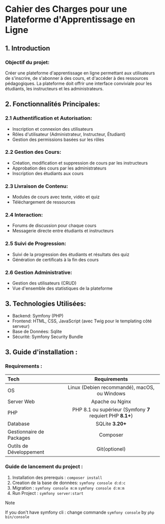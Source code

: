 # Cahier des Charges pour une Plateforme d'Apprentissage en Ligne

## 1. Introduction
### Objectif du projet:


Créer une plateforme d'apprentissage en ligne permettant aux utilisateurs de s'inscrire, de s'abonner à des cours, et d'accéder à des ressources pédagogiques. La plateforme doit offrir une interface conviviale pour les étudiants, les instructeurs et les administrateurs.

## 2. Fonctionnalités Principales:

### 2.1 Authentification et Autorisation:

- Inscription et connexion des utilisateurs
- Rôles d'utilisateur (Administrateur, Instructeur, Étudiant)
- Gestion des permissions basées sur les rôles

### 2.2 Gestion des Cours:

- Création, modification et suppression de cours par les instructeurs
- Approbation des cours par les administrateurs
- Inscription des étudiants aux cours

### 2.3 Livraison de Contenu:

- Modules de cours avec texte, vidéo et quiz
- Téléchargement de ressources

### 2.4 Interaction:

- Forums de discussion pour chaque cours
- Messagerie directe entre étudiants et instructeurs

### 2.5 Suivi de Progression:

- Suivi de la progression des étudiants et résultats des quiz
- Génération de certificats à la fin des cours

### 2.6 Gestion Administrative:

- Gestion des utilisateurs (CRUD)
- Vue d'ensemble des statistiques de la plateforme

## 3. Technologies Utilisées:
- Backend: Symfony (PHP)
- Frontend: HTML, CSS, JavaScript (avec Twig pour le templating côté serveur)
- Base de Données: Sqlite
- Sécurité: Symfony Security Bundle

## 3. Guide d'installation : 
### Requirements : 

| Tech | Requirements | 
| :---- | :------------: |
| OS | Linux (Debien recommandé), macOS, ou Windows |
| Server Web | Apache ou Nginx |
| PHP | PHP 8.1 ou supérieur (Symfony **7** requiert PHP **8.1+**) |
| Database | SQLite **3.20+** |
| Gestionnaire de Packages | Composer |
| Outils de Développement | Git(optionel) |

### Guide de lancement du project :
1. Installation des prerequis : 
    `composer install`
2. Creation de la base de donnèes:
    `symfony console d:d:c`
3. Migration :
    `symfony console m:m`
    `symfony console d:m:m`        
4. Run Project : 
    `symfony server:start`    

> [!NOTE]
> If you don't have symfony cli : change commande `symfony console` by `php bin/console`